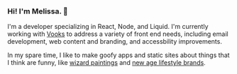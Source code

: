 ### Hi! I'm Melissa. 👋

I'm a developer specializing in React, Node, and Liquid. I'm currently working with [Vooks](https://www.vooks.com/) to address a variety of front end needs, including email development, web content and branding, and accessbility improvements.

In my spare time, I like to make goofy apps and static sites about things that I think are funny, like [wizard paintings](https://smooto.github.io/lab-02b-image-gallery/) and [new age lifestyle brands](https://smooto.github.io/products-page/).
